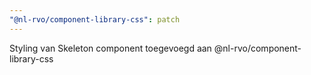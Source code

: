 ```yaml
---
"@nl-rvo/component-library-css": patch
---
```


Styling van Skeleton component toegevoegd aan @nl-rvo/component-library-css
